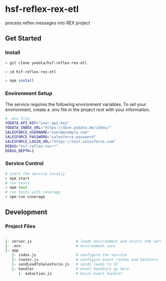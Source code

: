 # hsf-reflex-rex-etl

process reflex messages into REX project

## Get Started

### Install

```bash
> git clone yodata/hsf-reflex-rex-etl

> cd hsf-reflex-rex-etl

> npm install
```

### Environment Setup

The service requires the following environment variables.
To set your environment, create a .env file in the project root with your information.

```bash
# .env file
YODATA_API_KEY="your_api_key"
YODATA_INBOX_URL="https://dave.yodata.me/inbox/"
SALESFORCE_USERNAME="user@example.com"
SALESFORCE_PASSWORD="salesforce-password"
SALESFORCE_LOGIN_URL="https://test.salesforce.com"
DEBUG="hsf-reflex-rex:*"
DEBUG_DEPTH=1
```

### Service Control

```bash
# start the service locally
> npm start
# run tests
> npm test
# run tests with coverage
> npm run coverage
```

## Development

### Project Files

```bash
.
|- server.js                    # loads environment and starts the service
|- .env                         # environment vars
|- app
   |- index.js                  # configure the service
   |- router.js                 # configure event routes and handlers (main)
   |- sendLeadToSalesForce.js   # sends leads to SF
   |- handler                   # event handlers go here
      |- askaction.js           # basic event handler
```